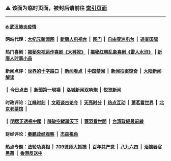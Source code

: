 ### ⚠️ 该面为临时页面，被封后请前往 [索引页面](../link4.md)

---

#### [🔥 武汉肺炎疫情](http://128.199.1.179:10000/videos/corona/)

#### 网站代理：[大纪元新闻网](http://128.199.1.179:10080/gb/) &nbsp;|&nbsp; [新唐人电视台](http://128.199.1.179:8808/gb/) &nbsp;|&nbsp; [网门](http://128.199.1.179:11000/) &nbsp;|&nbsp; [自由亚洲电台](http://128.199.1.179:9800/mandarin/) &nbsp;|&nbsp; [追查国际](http://128.199.1.179:10010/)

#### 热门喜剧：[揭秘央视运作喜剧《大裤衩》](http://128.199.1.179:10000/videos/res/big-shorts/) &nbsp;|&nbsp;[揭秘红朝乱象喜剧《雷人水浒》](http://128.199.1.179:10000/videos/res/OutlawsOfMarsh/) &nbsp;|&nbsp;[新唐人时事小品](http://128.199.1.179:10000/videos/res/comedy/)

#### 新闻点评：[世界的十字路口](http://128.199.1.179/tanghao/) &nbsp;|&nbsp; [新闻看点](http://128.199.1.179/news-insight/) &nbsp;|&nbsp;[中国禁闻](http://128.199.1.179/ntdtv-news/) &nbsp;|&nbsp; [新闻拍案惊奇](http://128.199.1.179/dayu/) &nbsp;|&nbsp; [大陆新闻解读](http://128.199.1.179/ntdtv-comedy/)
####   &nbsp;|&nbsp;  [今日点击](http://128.199.1.179/news-click/)  &nbsp;|&nbsp; [新聞第一現場](http://128.199.1.179/primary-scene/) &nbsp;|&nbsp; [洛城新闻双响炮](http://128.199.1.179/la-news/) &nbsp;|&nbsp; [悦览新闻](http://128.199.1.179/dingyue/)

#### 时政评论：[江峰时刻](http://128.199.1.179/today-in-history/) &nbsp;|&nbsp; [文昭谈古论今](http://128.199.1.179/wenzhao/) &nbsp;|&nbsp; [天亮时分](http://128.199.1.179/tianliang/) &nbsp;|&nbsp; [热点互动](http://128.199.1.179/ntdtv-rdhd/) &nbsp;|&nbsp; [萧茗看世界](http://128.199.1.179/simonegao/) &nbsp;|&nbsp; [北京老茶馆](http://128.199.1.179/teahouse/)  &nbsp;|&nbsp;  
####   &nbsp;|&nbsp;  [明居正透視中國](http://128.199.1.179/decoding-china/)  &nbsp;|&nbsp; [陳破空縱論天下](http://128.199.1.179/pokong/)  &nbsp;|&nbsp; [薇羽看世間](http://128.199.1.179/weiyu/)  &nbsp;|&nbsp; [台湾政經最前線](http://128.199.1.179/taiwan/)   

#### 财经评论：[秦鹏政经观察](http://128.199.1.179/qinpeng/) &nbsp;|&nbsp; [杰森視角 ](http://128.199.1.179/jason/)

#### 热点专题：[法轮功真相](http://128.199.1.179:10000/videos/truth.html) &nbsp;|&nbsp; [709律师大抓捕](http://128.199.1.179:10000/videos/709/) &nbsp;|&nbsp; [百年共产党](http://128.199.1.179:10000/videos/ccp.html) &nbsp;|&nbsp; [八九六四](http://128.199.1.179:10000/videos/88/)  &nbsp;|&nbsp; [活摘器官黑幕](http://128.199.1.179:10000/videos/res/Organs/)  &nbsp;|&nbsp; [香港反送中](http://128.199.1.179:10000/videos/res/hk/) 

<img src='http://gfw-breaker.win/link4.md' width='0px' height='0px'/>

